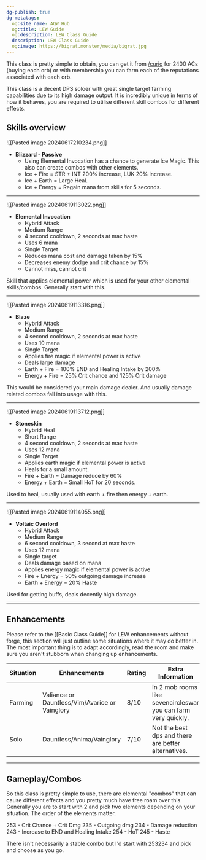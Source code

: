 ```yaml
---
dg-publish: true
dg-metatags:
  og:site_name: AQW Hub
  og:title: LEW Guide
  og:description: LEW Class Guide
  description: LEW Class Guide
  og:image: https://bigrat.monster/media/bigrat.jpg
---
```


This class is pretty simple to obtain, you can get it from [/curio](http://aqwwiki.wikidot.com/curiosities) for 2400 ACs (buying each orb) or with membership you can farm each of the reputations associated with each orb.

This class is a decent DPS soloer with great single target farming capabilities due to its high damage output. It is incredibly unique in terms of how it behaves, you are required to utilise different skill combos for different effects.

## Skills overview

![[Pasted image 20240617210234.png]]
- **Blizzard - Passive**
	- Using Elemental Invocation has a chance to generate Ice Magic. This also can create combos with other elements.
	- Ice + Fire = STR + INT 200% increase, LUK 20% increase.
	- Ice + Earth = Large Heal.
	- Ice + Energy = Regain mana from skills for 5 seconds.

---

![[Pasted image 20240619113022.png]]
- **Elemental Invocation**
	- Hybrid Attack
	- Medium Range
	- 4 second cooldown, 2 seconds at max haste
	- Uses 6 mana
	- Single Target
	- Reduces mana cost and damage taken by 15%
	- Decreases enemy dodge and crit chance by 15%
	- Cannot miss, cannot crit

Skill that applies elemental power which is used for your other elemental skills/combos. Generally start with this.

---

![[Pasted image 20240619113316.png]]
- **Blaze**
	- Hybrid Attack
	- Medium Range
	- 4 second cooldown, 2 seconds at max haste
	- Uses 10 mana
	- Single Target
	- Applies fire magic if elemental power is active
	- Deals large damage
	- Earth + Fire = 100% END and Healing Intake by 200%
	- Energy + Fire = 25% Crit chance and 125% Crit damage

This would be considered your main damage dealer. And usually damage related combos fall into usage with this.

---

![[Pasted image 20240619113712.png]]
- **Stoneskin**
	- Hybrid Heal
	- Short Range
	- 4 second cooldown, 2 seconds at max haste
	- Uses 12 mana
	- Single Target
	- Applies earth magic if elemental power is active
	- Heals for a small amount.
	- Fire + Earth = Damage reduce by 60%
	- Energy + Earth = Small HoT for 20 seconds.

Used to heal, usually used with earth + fire then energy + earth.

---

![[Pasted image 20240619114055.png]]
- **Voltaic Overlord**
	- Hybrid Attack
	- Medium Range
	- 6 second cooldown, 3 second at max haste
	- Uses 12 mana
	- Single target
	- Deals damage based on mana
	- Applies energy magic if elemental power is active
	- Fire + Energy = 50% outgoing damage increase
	- Earth + Energy = 20% Haste

Used for getting buffs, deals decently high damage.

---

## Enhancements

Please refer to the [[Basic Class Guide]] for LEW enhancements without forge, this section will just outline some situations where it may do better in. The most important thing is to adapt accordingly, read the room and make sure you aren't stubborn when changing up enhancements.

| Situation | Enhancements                                   | Rating | Extra Information                                              |
| --------- | ---------------------------------------------- | ------ | -------------------------------------------------------------- |
| Farming   | Valiance or Dauntless/Vim/Avarice or Vainglory | 8/10   | In 2 mob rooms like sevencircleswar you can farm very quickly. |
| Solo      | Dauntless/Anima/Vainglory                      | 7/10   | Not the best dps and there are better alternatives.            |

---

## Gameplay/Combos

So this class is pretty simple to use, there are elemental "combos" that can cause different effects and you pretty much have free roam over this. Generally you are to start with 2 and pick two elements depending on your situation. The order of the elements matter.

253 - Crit Chance + Crit Dmg
235 - Outgoing dmg
234 - Damage reduction
243 - Increase to END and Healing Intake
254 - HoT
245 - Haste

There isn't necessarily a stable combo but I'd start with
253234 and pick and choose as you go.